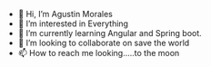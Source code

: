 - 👋 Hi, I’m Agustin Morales 
- 👀 I’m interested in Everything
- 🌱 I’m currently learning Angular and Spring boot.
- 💞️ I’m looking to collaborate on save the world 
- 📫 How to reach me looking.....to the moon

<!---
l3on3l4/l3on3l4 is a ✨ special ✨ repository because its `README.md` (this file) appears on your GitHub profile.
You can click the Preview link to take a look at your changes.
--->
